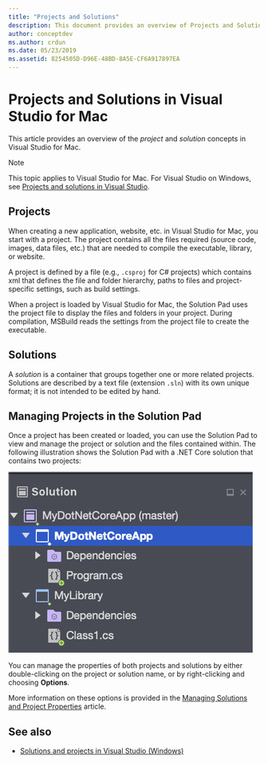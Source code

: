 ```yaml
---
title: "Projects and Solutions"
description: This document provides an overview of Projects and Solutions in Visual Studio for Mac.
author: conceptdev
ms.author: crdun
ms.date: 05/23/2019
ms.assetid: 8254505D-D96E-48BD-8A5E-CF6A917897EA
---
```

# Projects and Solutions in Visual Studio for Mac

This article provides an overview of the *project* and *solution* concepts in Visual Studio for Mac.

> [!NOTE] 
> This topic applies to Visual Studio for Mac. For Visual Studio on Windows, see [Projects and solutions in Visual Studio](/visualstudio/ide/solutions-and-projects-in-visual-studio).

## Projects

When creating a new application, website, etc. in Visual Studio for Mac, you start with a project. The project contains all the files required (source code, images, data files, etc.) that are needed to compile the executable, library, or website.

A project is defined by a file (e.g., `.csproj` for C# projects) which contains xml that defines the file and folder hierarchy, paths to files and project-specific settings, such as build settings.

When a project is loaded by Visual Studio for Mac, the Solution Pad uses the project file to display the files and folders in your project. During compilation, MSBuild reads the settings from the project file to create the executable.

## Solutions

A *solution* is a container that groups together one or more related projects. Solutions are described by a text file (extension `.sln`) with its own unique format; it is not intended to be edited by hand.

## Managing Projects in the Solution Pad

Once a project has been created or loaded, you can use the Solution Pad to view and manage the project or solution and the files contained within. The following illustration shows the Solution Pad with a .NET Core solution that contains two projects:

![Sample solution with multiple projects](media/solution-example.png)

You can manage the properties of both projects and solutions by either double-clicking on the project or solution name, or by right-clicking and choosing **Options**.

More information on these options is provided in the [Managing Solutions and Project Properties](managing-solutions-and-project-properties.md) article.

## See also

- [Solutions and projects in Visual Studio (Windows)](/visualstudio/ide/solutions-and-projects-in-visual-studio)
